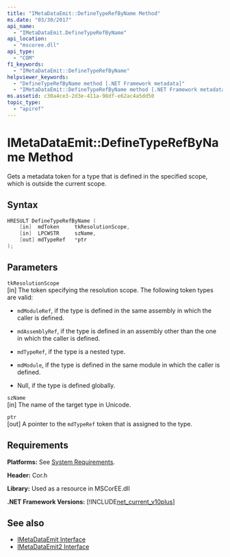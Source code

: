 ```yaml
---
title: "IMetaDataEmit::DefineTypeRefByName Method"
ms.date: "03/30/2017"
api_name: 
  - "IMetaDataEmit.DefineTypeRefByName"
api_location: 
  - "mscoree.dll"
api_type: 
  - "COM"
f1_keywords: 
  - "IMetaDataEmit::DefineTypeRefByName"
helpviewer_keywords: 
  - "DefineTypeRefByName method [.NET Framework metadata]"
  - "IMetaDataEmit::DefineTypeRefByName method [.NET Framework metadata]"
ms.assetid: c30a4ce3-2d3e-411a-98df-e62ac4a5dd50
topic_type: 
  - "apiref"
---
```

# IMetaDataEmit::DefineTypeRefByName Method
Gets a metadata token for a type that is defined in the specified scope, which is outside the current scope.  
  
## Syntax  
  
```cpp  
HRESULT DefineTypeRefByName (   
    [in]  mdToken     tkResolutionScope,   
    [in]  LPCWSTR     szName,   
    [out] mdTypeRef   *ptr   
);  
```  
  
## Parameters  
 `tkResolutionScope`  
 [in] The token specifying the resolution scope. The following token types are valid:  
  
- `mdModuleRef`, if the type is defined in the same assembly in which the caller is defined.  
  
- `mdAssemblyRef`, if the type is defined in an assembly other than the one in which the caller is defined.  
  
- `mdTypeRef`, if the type is a nested type.  
  
- `mdModule`, if the type is defined in the same module in which the caller is defined.  
  
- Null, if the type is defined globally.  
  
 `szName`  
 [in] The name of the target type in Unicode.  
  
 `ptr`  
 [out] A pointer to the `mdTypeRef` token that is assigned to the type.  
  
## Requirements  
 **Platforms:** See [System Requirements](../../../../docs/framework/get-started/system-requirements.md).  
  
 **Header:** Cor.h  
  
 **Library:** Used as a resource in MSCorEE.dll  
  
 **.NET Framework Versions:** [!INCLUDE[net_current_v10plus](../../../../includes/net-current-v10plus-md.md)]  
  
## See also

- [IMetaDataEmit Interface](../../../../docs/framework/unmanaged-api/metadata/imetadataemit-interface.md)
- [IMetaDataEmit2 Interface](../../../../docs/framework/unmanaged-api/metadata/imetadataemit2-interface.md)
